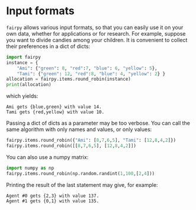 # Input formats

`fairpy` allows various input formats, so that you can easily use it on your own data,
whether for applications or for research.
For example, suppose you want to divide candies among your children.
It is convenient to collect their preferences in a dict of dicts:

```python
import fairpy
instance = {
    "Ami": {"green": 8, "red":7, "blue": 6, "yellow": 5},
    "Tami": {"green": 12, "red":8, "blue": 4, "yellow": 2} }
allocation = fairpy.items.round_robin(instance)
print(allocation)
```

which yields:

```
Ami gets {blue,green} with value 14.
Tami gets {red,yellow} with value 10.
```

Passing a dict of dicts as a parameter may be too verbose.
You can call the same algorithm with only names and values, or only values:

```python
fairpy.items.round_robin({"Ami": [8,7,6,5], "Tami": [12,8,4,2]})
fairpy.items.round_robin([[8,7,6,5], [12,8,4,2]])
```

You can also use a numpy matrix:

```python
import numpy as np
fairpy.items.round_robin(np.random.randint(1,100,[2,4]))
```

Printing the result of the last statement may give, for example:

```
Agent #0 gets {2,3} with value 137.
Agent #1 gets {0,1} with value 135.
```

